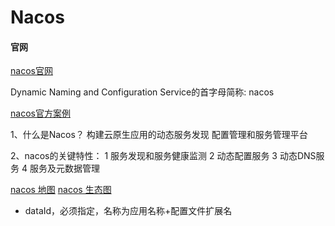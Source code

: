 # Nacos

#### 官网
[nacos官网](https://nacos.io/zh-cn/docs/what-is-nacos.html)

Dynamic Naming and Configuration Service的首字母简称: nacos

[nacos官方案例](https://github.com/nacos-group)

1、什么是Nacos？
    构建云原生应用的动态服务发现 
    配置管理和服务管理平台



2、nacos的关键特性：
    1 服务发现和服务健康监测
    2 动态配置服务
    3 动态DNS服务
    4 服务及元数据管理
    

[nacos 地图](https://nacos.io/img/nacosMap.jpg)
[nacos 生态图](https://cdn.nlark.com/lark/0/2018/png/11189/1533045871534-e64b8031-008c-4dfc-b6e8-12a597a003fb.png)


* dataId，必须指定，名称为应用名称+配置文件扩展名


